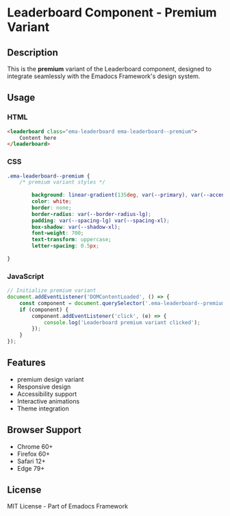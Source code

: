 # Leaderboard Component - Premium Variant

## Description
This is the **premium** variant of the Leaderboard component, designed to integrate seamlessly with the Emadocs Framework's design system.

## Usage

### HTML
```html
<leaderboard class="ema-leaderboard ema-leaderboard--premium">
    Content here
</leaderboard>
```

### CSS
```css
.ema-leaderboard--premium {
    /* premium variant styles */
    
        background: linear-gradient(135deg, var(--primary), var(--accent));
        color: white;
        border: none;
        border-radius: var(--border-radius-lg);
        padding: var(--spacing-lg) var(--spacing-xl);
        box-shadow: var(--shadow-xl);
        font-weight: 700;
        text-transform: uppercase;
        letter-spacing: 0.5px;
    
}
```

### JavaScript
```javascript
// Initialize premium variant
document.addEventListener('DOMContentLoaded', () => {
    const component = document.querySelector('.ema-leaderboard--premium');
    if (component) {
        component.addEventListener('click', (e) => {
            console.log('Leaderboard premium variant clicked');
        });
    }
});
```

## Features
- premium design variant
- Responsive design
- Accessibility support
- Interactive animations
- Theme integration

## Browser Support
- Chrome 60+
- Firefox 60+
- Safari 12+
- Edge 79+

## License
MIT License - Part of Emadocs Framework
